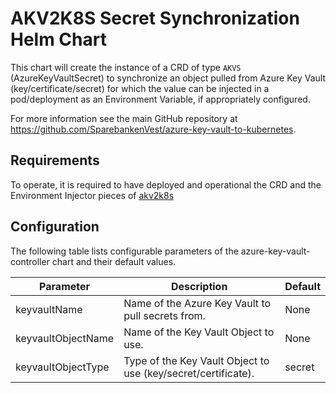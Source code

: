 # AKV2K8S Secret Synchronization Helm Chart

This chart will create the instance of a CRD of type ```AKVS``` (AzureKeyVaultSecret) to synchronize an object pulled from Azure Key Vault (key/certificate/secret) for which the value can be injected in a pod/deployment as an Environment Variable, if appropriately configured.

For more information see the main GitHub repository at https://github.com/SparebankenVest/azure-key-vault-to-kubernetes.

## Requirements
To operate, it is required to have deployed and operational the CRD and the Environment Injector pieces of [akv2k8s](https://akv2k8s.io/installation/)

## Configuration

The following table lists configurable parameters of the azure-key-vault-controller chart and their default values.

|               Parameter                |                Description                   |                  Default                 |
| -------------------------------------- | -------------------------------------------- | -----------------------------------------|
| keyvaultName                           | Name of the Azure Key Vault to pull secrets from.             | None                 |
| keyvaultObjectName                     | Name of the Key Vault Object to use.      | None         |
| keyvaultObjectType                     | Type of the Key Vault Object to use (key/secret/certificate).     | secret |